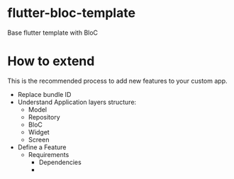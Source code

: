 # flutter-bloc-template
Base flutter template with BloC

# How to extend

This is the recommended process to add new features to your custom app.

* Replace bundle ID
* Understand Application layers structure:
  * Model
  * Repository
  * BloC
  * Widget
  * Screen
* Define a Feature
  * Requirements
    * Dependencies
    * 


